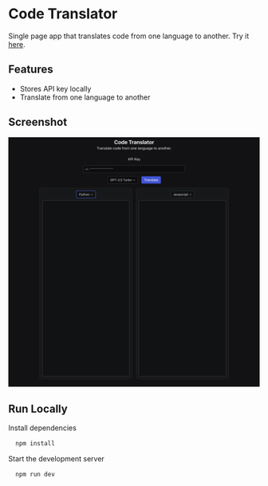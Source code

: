 
# Code Translator

Single page app that translates code from one language to another. Try it [here](https://code-translator.pages.dev/).
## Features

- Stores API key locally
- Translate from one language to another

## Screenshot
![home](/images/home.jpg)

## Run Locally

Install dependencies

```bash
  npm install
```

Start the development server

```bash
  npm run dev
```

